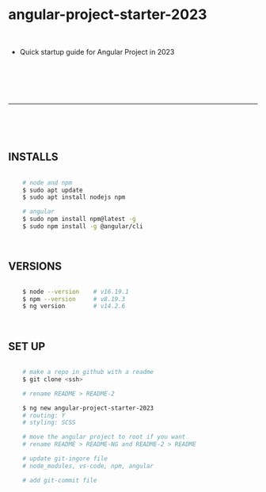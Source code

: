 # angular-project-starter-2023


<br>

- Quick startup guide for Angular Project in 2023

<br>


<br>
<br>
<br>

***

<br>
<br>
<br>




## INSTALLS

```sh
    
    # node and npm
    $ sudo apt update
    $ sudo apt install nodejs npm

    # angular
    $ sudo npm install npm@latest -g
    $ sudo npm install -g @angular/cli

```

<br>




## VERSIONS

```sh

    $ node --version    # v16.19.1
    $ npm --version     # v8.19.3
    $ ng version        # v14.2.6

```

<br>


## SET UP

``` sh
    
    # make a repo in github with a readme
    $ git clone <ssh>

    # rename README > README-2

    $ ng new angular-project-starter-2023
    # routing: Y
    # styling: SCSS

    # move the angular project to root if you want
    # rename README > README-NG and README-2 > README

    # update git-ingore file
    # node_modules, vs-code, npm, angular

    # add git-commit file

```


